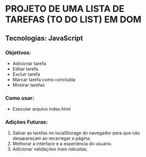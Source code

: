 # PROJETO DE UMA LISTA DE TAREFAS (TO DO LIST) EM DOM

## Tecnologias: JavaScript

### Objetivos:
- Adicionar tarefa
- Editar tarefa
- Excluir tarefa
- Marcar tarefa como concluída
- Mostrar tarefas

### Como usar:
* Executar arquivo index.html

### Adições Futuras:
1. Salvar as tarefas no localStorage do navegador para que não desapareçam ao recarregar a página.
2. Melhorar a interface e a experiência do usuário.
3. Adicionar validações mais robustas.
